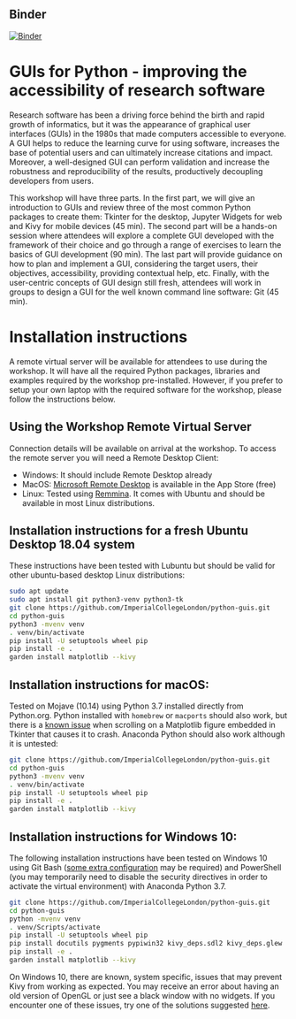 ## Binder
[![Binder](https://mybinder.org/badge_logo.svg)](https://mybinder.org/v2/gh/lucydot/gui_workshop/master?filepath=%2Fvoila%2Frender%2Fpython_guis%2Fgui_jupyter_widgets.ipynb)


# GUIs for Python - improving the accessibility of research software 
 
Research software has been a driving force behind the birth and rapid growth of informatics, but it was the appearance of graphical user interfaces (GUIs) in the 1980s that made computers accessible to everyone. A GUI helps to reduce the learning curve for using software, increases the base of potential users and can ultimately increase citations and impact. Moreover, a well-designed GUI can perform validation and increase the robustness and reproducibility of the results, productively decoupling developers from users. 
 
This workshop will have three parts. In the first part, we will give an introduction to GUIs and review three of the most common Python packages to create them: Tkinter for the desktop, Jupyter Widgets for web and Kivy for mobile devices (45 min). The second part will be a hands-on session where attendees will explore a complete GUI developed with the framework of their choice and go through a range of exercises to learn the basics of GUI development (90 min). The last part will provide guidance on how to plan and implement a GUI, considering the target users, their objectives, accessibility, providing contextual help, etc. Finally, with the user-centric concepts of GUI design still fresh, attendees will work in groups to design a GUI for the well known command line software: Git (45 min). 


# Installation instructions

A remote virtual server will be available for attendees to use during the workshop. It will have all the required Python packages, libraries and examples required by the workshop pre-installed. However, if you prefer to setup your own laptop with the required software for the workshop, please follow the instructions below. 

## Using the Workshop Remote Virtual Server

 Connection details will be available on arrival at the workshop. To access the remote server you will need a Remote Desktop Client:

- Windows: It should include Remote Desktop already
- MacOS: [Microsoft Remote Desktop](https://apps.apple.com/gb/app/microsoft-remote-desktop-10/id1295203466?mt=12) is available in the App Store (free)
- Linux: Tested using [Remmina](https://remmina.org). It comes with Ubuntu and should be available in most Linux distributions. 

## Installation instructions for a fresh Ubuntu Desktop 18.04 system

These instructions have been tested with Lubuntu but should be valid for other ubuntu-based desktop Linux distributions:

```bash
sudo apt update
sudo apt install git python3-venv python3-tk
git clone https://github.com/ImperialCollegeLondon/python-guis.git
cd python-guis
python3 -mvenv venv
. venv/bin/activate
pip install -U setuptools wheel pip
pip install -e .
garden install matplotlib --kivy
```

## Installation instructions for macOS:

Tested on Mojave (10.14) using Python 3.7 installed directly from Python.org. Python installed with `homebrew` or `macports` should also work, but there is a [known issue](https://github.com/matplotlib/matplotlib/issues/9637#issuecomment-515081488) when scrolling on a Matplotlib figure embedded in Tkinter that causes it to crash. Anaconda Python should also work although it is untested:

```bash
git clone https://github.com/ImperialCollegeLondon/python-guis.git
cd python-guis
python3 -mvenv venv
. venv/bin/activate
pip install -U setuptools wheel pip
pip install -e .
garden install matplotlib --kivy
```

## Installation instructions for Windows 10:

The following installation instructions have been tested on Windows 10 using Git Bash ([some extra configuration](https://stackoverflow.com/a/56170202/3778792) may be required) and PowerShell (you may temporarily need to disable the security directives in order to activate the virtual environment) with Anaconda Python 3.7.

```bash
git clone https://github.com/ImperialCollegeLondon/python-guis.git
cd python-guis
python -mvenv venv
. venv/Scripts/activate
pip install -U setuptools wheel pip
pip install docutils pygments pypiwin32 kivy_deps.sdl2 kivy_deps.glew
pip install -e .
garden install matplotlib --kivy
```

On Windows 10, there are known, system specific, issues that may prevent Kivy from working as expected. You may receive an error about having an old version of OpenGL or just see a black window with no widgets. If you encounter one of these issues, try one of the solutions suggested [here](https://stackoverflow.com/questions/52109670/cannot-display-anything-but-a-solid-color-window-with-kivy).
